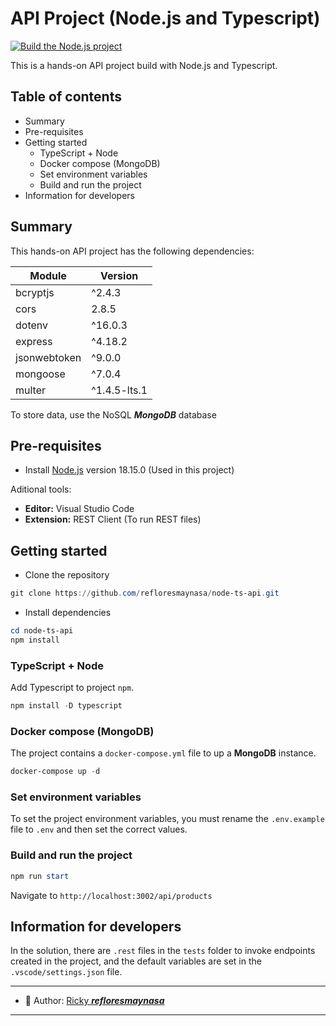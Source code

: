 # API Project (Node.js and Typescript)
[![Build the Node.js project](https://github.com/refloresmaynasa/node-ts-api/actions/workflows/build.yml/badge.svg)](https://github.com/refloresmaynasa/node-ts-api/actions/workflows/build.yml)

This is a hands-on API project build with Node.js and Typescript.

## Table of contents

- Summary
- Pre-requisites
- Getting started
  - TypeScript + Node
  - Docker compose (MongoDB)
  - Set environment variables
  - Build and run the project
- Information for developers

## Summary

This hands-on API project has the following dependencies:

| Module                          | Version                         | 
| -------------------------------------------- | ------------------------------------| 
| bcryptjs | ^2.4.3|
| cors    | 2.8.5|
| dotenv  | ^16.0.3|
| express | ^4.18.2|
| jsonwebtoken  | ^9.0.0|
| mongoose  | ^7.0.4|
| multer  | ^1.4.5-lts.1|

To store data, use the NoSQL ***MongoDB*** database

## Pre-requisites

- Install [Node.js](https://nodejs.org/en/) version 18.15.0 (Used in this project)

Aditional tools:
- **Editor:** Visual Studio Code
- **Extension:** REST Client (To run REST files) 

## Getting started

- Clone the repository
``` powershell
git clone https://github.com/refloresmaynasa/node-ts-api.git
```
- Install dependencies
``` powershell
cd node-ts-api
npm install
```
### TypeScript + Node

Add Typescript to project `npm`.
``` powershell
npm install -D typescript
```

### Docker compose (MongoDB)

The project contains a `docker-compose.yml` file to up a **MongoDB** instance.
``` powershell
docker-compose up -d
```

### Set environment variables

To set the project environment variables, you must rename the `.env.example` file to `.env` and then set the correct values.

### Build and run the project
``` powershell
npm run start
```
  Navigate to `http://localhost:3002/api/products`

## Information for developers

In the solution, there are `.rest` files in the `tests` folder to invoke endpoints created in the project, and the default variables are set in the `.vscode/settings.json` file.

----
- :memo: Author: [Ricky ***refloresmaynasa***](https://github.com/refloresmaynasa)
----